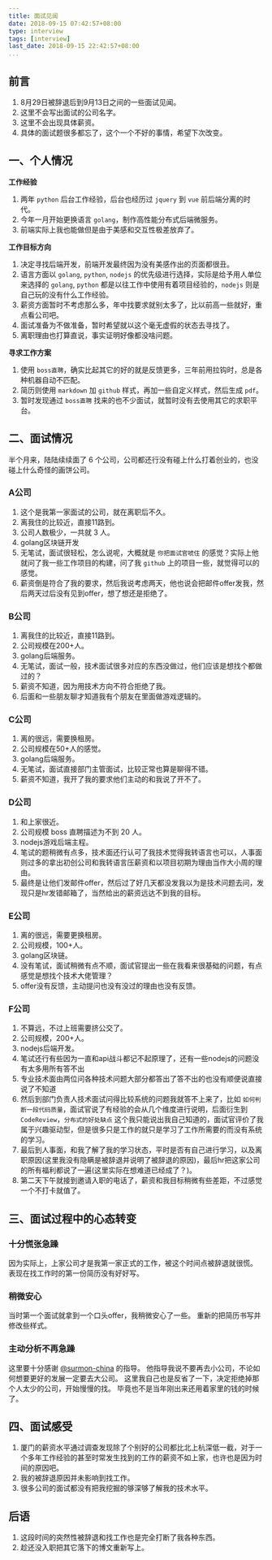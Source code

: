 ```yaml
---
title: 面试见闻
date: 2018-09-15 07:42:57+08:00
type: interview
tags: [interview]
last_date: 2018-09-15 22:42:57+08:00
...
```


## 前言

1. 8月29日被辞退后到9月13日之间的一些面试见闻。
2. 这里不会写出面试的公司名字。
3. 这里不会出现具体薪资。
4. 具体的面试题很多都忘了，这个一个不好的事情，希望下次改变。


## 一、个人情况

**工作经验**
1. 两年 `python` 后台工作经验，后台也经历过 `jquery` 到 `vue` 前后端分离的时代。
2. 今年一月开始更换语言 `golang`，制作高性能分布式后端微服务。
3. 前端实际上我也能做但是由于美感和交互性极差放弃了。

**工作目标方向**
1. 决定寻找后端开发，前端开发最终因为没有美感作出的页面都很丑。
2. 语言方面以 `golang`, `python`, `nodejs` 的优先级进行选择，实际是给予用人单位来选择的 `golang`, `python` 都是以往工作中使用有着项目经验的，`nodejs` 则是自己玩的没有什么工作经验。
3. 薪资方面暂时不考虑那么多，年中找要求就别太多了，比以前高一些就好，重点看公司吧。
3. 面试准备为不做准备，暂时希望就以这个毫无虚假的状态去寻找了。
4. 离职理由也打算直说，事实证明好像都没啥问题。

**寻求工作方案**
1. 使用 `boss直聘`，确实比起其它的好的就是反馈更多，三年前用拉钩时，总是各种机器自动不匹配。
2. 简历则使用 `markdown` 加 `github` 样式，再加一些自定义样式，然后生成 `pdf`。
3. 暂时发现通过 `boss直聘` 找来的也不少面试，就暂时没有去使用其它的求职平台。


## 二、面试情况

半个月来，陆陆续续面了 6 个公司，公司都还行没有碰上什么打着创业的，也没碰上什么奇怪的画饼公司。


### A公司

1. 这个是我第一家面试的公司，就在离职后不久。
2. 离我住的比较近，直接11路到。
3. 公司人数极少，一共就 3 人。
4. golang区块链开发
5. 无笔试，面试很轻松，怎么说呢，大概就是 `你把面试官唬住` 的感觉？实际上他就问了我一些工作项目的构建，问了我 `github` 上的项目一些，就觉得可以的感觉。
6. 薪资倒是符合了我的要求，然后我说考虑两天，他也说会把邮件offer发我，然后两天过后没有见到offer，想了想还是拒绝了。

### B公司

1. 离我住的比较近，直接11路到。
2. 公司规模在200+人。
3. golang后端服务。
4. 无笔试，面试一般，技术面试很多对应的东西没做过，他们应该是想找个都做过的？
5. 薪资不知道，因为用技术方向不符合拒绝了我。
6. 后面和一些朋友聊才知道我有个朋友在里面做游戏逻辑的。

### C公司

1. 离的很远，需要换租房。
2. 公司规模在50+人的感觉。
3. golang后端服务。
4. 无笔试，面试直接部门主管面试，比较正常也算是聊得不错。
5. 薪资不知道，我开了我的要求他们主动的和我说了开不了。

### D公司

1. 和上家很近。
2. 公司规模 boss 直聘描述为不到 20 人。
3. nodejs游戏后端主程。
4. 笔试的题稍微有点多，技术面还行认可了我技术觉得我转语言也可以，人事面则过多的拿出初创公司和我转语言压薪资和以项目初期为理由当作大小周的理由。
5. 最终是让他们发邮件offer，然后过了好几天都没发我以为是技术问题去问，发现只是hr发错邮箱了，当然给出的薪资远达不到我的目标。

### E公司

1. 离的很远，需要更换租房。
2. 公司规模，100+人。
3. golang区块链。
4. 没有笔试，面试稍微有点不顺，面试官提出一些在我看来很基础的问题，有点感觉是想找个技术大佬管理？
5. offer没有反馈，主动提问也没有没过的理由也没有反馈。

### F公司

1. 不算远，不过上班需要挤公交了。
2. 公司规模，200+人。
3. nodejs后端开发。
4. 笔试还行有些因为一直和api战斗都记不起原理了，还有一些nodejs的问题没有太多用所有答不出
5. 专业技术面由两位问各种技术问题大部分都答出了答不出的也没有顺便说直接说了不知道
6. 然后到部门负责人技术面试问得比较系统的问题我就答不上来了，比如 `如何判断一段代码质量`，面试官说了有经验的会从几个维度进行说明，后面衍生到 `CodeReview`，`分布式的好处缺点` 这个我只能说出我自己知道的，面试官评价了我属于兴趣驱动型，但是很多只是工作的就只是学习了工作所需要的而没有系统的学习。
7. 最后到人事面，和我了解了我的学习状态，平时是否有自己进行学习，以及离职原因(这里我没有隐瞒是被辞退并说明了被辞退的原因)，最后hr把这家公司的所有福利都说了一遍(这里实际在想难道已经成了？)。
8. 第二天下午就接到邀请入职的电话了，薪资和我目标稍微有些差距，不过感觉一个不打卡就值了。

## 三、面试过程中的心态转变

### 十分慌张急躁

因为实际上，上家公司才是我第一家正式的工作，被这个时间点被辞退就很慌。
表现在找工作时的第一份简历没有好好写。

### 稍微安心

当时第一个面试就拿到一个口头offer，我稍微安心了一些。
重新的把简历书写并修改些样式。

### 主动分析不再急躁

这里要十分感谢 [@surmon-china](https://github.com/surmon-china) 的指导。
他指导我说不要再去小公司，不论如何想要更好的发展一定要去大公司。
这里我自己也是反省了一下，决定拒绝掉那个人太少的公司，开始慢慢的找。
毕竟也不是当年刚出来还用着家里的钱的时候了。

## 四、面试感受

1. 厦门的薪资水平通过调查发现除了个别好的公司都比北上杭深低一截，对于一个多年工作经验的甚至时常发生找到的工作的薪资不如上家，也许也是因为时间的原因吧。
2. 我的被辞退原因并未影响到找工作。
3. 很多公司的面试都没有把我挖掘的够深够了解我的技术水平。

## 后语

1. 这段时间的突然性被辞退和找工作也是完全打断了我各种东西。
2. 趁还没入职把其它落下的博文重新写上。
